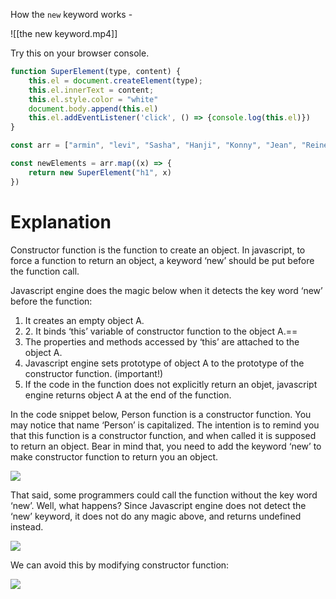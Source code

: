 How the `new` keyword works -

![[the new keyword.mp4]]

Try this on your browser console.

```javascript
function SuperElement(type, content) {
    this.el = document.createElement(type);
    this.el.innerText = content;
    this.el.style.color = "white"
    document.body.append(this.el)
    this.el.addEventListener('click', () => {console.log(this.el)})
}

const arr = ["armin", "levi", "Sasha", "Hanji", "Konny", "Jean", "Reiner"]

const newElements = arr.map((x) => {
    return new SuperElement("h1", x)
})
```

# Explanation
Constructor function is the function to create an object. In javascript, to force a function to return an object, a keyword ‘new’ should be put before the function call.

Javascript engine does the magic below when it detects the key word ‘new’ before the function:

1. It creates an empty object A.
2. 2. It binds ‘this’ variable of constructor function to the object A.==
3. The properties and methods accessed by ‘this’ are attached to the object A.
4. Javascript engine sets prototype of object A to the prototype of the constructor function. (important!)
5. If the code in the function does not explicitly return an objet, javascript engine returns object A at the end of the function.

In the code snippet below, Person function is a constructor function. You may notice that name ‘Person’ is capitalized. The intention is to remind you that this function is a constructor function, and when called it is supposed to return an object. Bear in mind that, you need to add the keyword ‘new’ to make constructor function to return you an object.

![](https://miro.medium.com/v2/resize:fit:875/1*BKjy87-2vnDHPC1earSxyQ.png)

That said, some programmers could call the function without the key word ‘new’. Well, what happens? Since Javascript engine does not detect the ‘new’ keyword, it does not do any magic above, and returns undefined instead.

![](https://miro.medium.com/v2/resize:fit:875/1*kkufEZyNCxhdnkWQn7xJww.png)

We can avoid this by modifying constructor function:

![](https://miro.medium.com/v2/resize:fit:875/1*uO_3V9tJ0ZD0LI-Hi7x2FA.png)